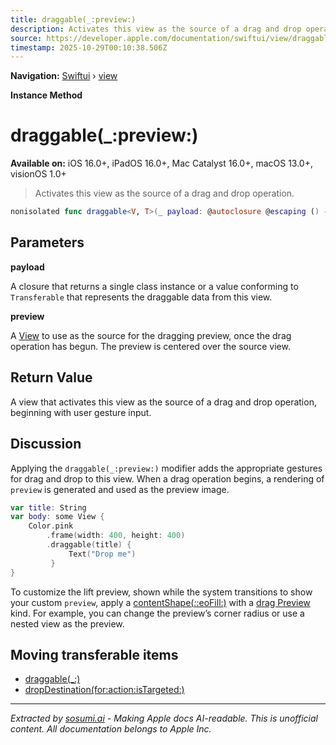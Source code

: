 ```yaml
---
title: draggable(_:preview:)
description: Activates this view as the source of a drag and drop operation.
source: https://developer.apple.com/documentation/swiftui/view/draggable(_:preview:)
timestamp: 2025-10-29T00:10:38.506Z
---
```


**Navigation:** [Swiftui](/documentation/swiftui) › [view](/documentation/swiftui/view)

**Instance Method**

# draggable(_:preview:)

**Available on:** iOS 16.0+, iPadOS 16.0+, Mac Catalyst 16.0+, macOS 13.0+, visionOS 1.0+

> Activates this view as the source of a drag and drop operation.

```swift
nonisolated func draggable<V, T>(_ payload: @autoclosure @escaping () -> T, @ViewBuilder preview: () -> V) -> some View where V : View, T : Transferable
```

## Parameters

**payload**

A closure that returns a single class instance or a value conforming to `Transferable` that represents the draggable data from this view.



**preview**

A [View](/documentation/swiftui/view) to use as the source for the dragging preview, once the drag operation has begun. The preview is centered over the source view.



## Return Value

A view that activates this view as the source of a drag and drop operation, beginning with user gesture input.

## Discussion

Applying the `draggable(_:preview:)` modifier adds the appropriate gestures for drag and drop to this view. When a drag operation begins, a rendering of `preview` is generated and used as the preview image.

```swift
var title: String
var body: some View {
    Color.pink
        .frame(width: 400, height: 400)
        .draggable(title) {
             Text("Drop me")
         }
}
```

To customize the lift preview, shown while the system transitions to show your custom `preview`, apply a [contentShape(_:_:eoFill:)](/documentation/swiftui/view/contentshape(_:_:eofill:)) with a [drag Preview](/documentation/swiftui/contentshapekinds/dragpreview) kind. For example, you can change the preview’s corner radius or use a nested view as the preview.

## Moving transferable items

- [draggable(_:)](/documentation/swiftui/view/draggable(_:))
- [dropDestination(for:action:isTargeted:)](/documentation/swiftui/view/dropdestination(for:action:istargeted:))

---

*Extracted by [sosumi.ai](https://sosumi.ai) - Making Apple docs AI-readable.*
*This is unofficial content. All documentation belongs to Apple Inc.*

